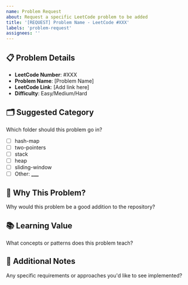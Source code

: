 ```yaml
---
name: Problem Request
about: Request a specific LeetCode problem to be added
title: '[REQUEST] Problem Name - LeetCode #XXX'
labels: 'problem-request'
assignees: ''
---
```


## 📋 Problem Details

-   **LeetCode Number**: #XXX
-   **Problem Name**: [Problem Name]
-   **LeetCode Link**: [Add link here]
-   **Difficulty**: Easy/Medium/Hard

## 🗂️ Suggested Category

Which folder should this problem go in?

-   [ ] hash-map
-   [ ] two-pointers
-   [ ] stack
-   [ ] heap
-   [ ] sliding-window
-   [ ] Other: ****\_\_\_****

## 🎯 Why This Problem?

Why would this problem be a good addition to the repository?

## 📚 Learning Value

What concepts or patterns does this problem teach?

## 📝 Additional Notes

Any specific requirements or approaches you'd like to see implemented?
